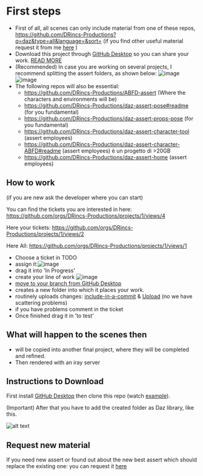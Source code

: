 # First steps 

* First of all, all scenes can only include material from one of these repos, https://github.com/DRincs-Productions?q=daz&type=all&language=&sort= (if you find other useful material request it from me [here](request-new-material) )
* Download this project through [GitHub Desktop](https://desktop.github.com/) so you can share your work. [READ MORE](Instructions-to-Download)
* (Recommended) In case you are working on several projects, I recommend splitting the assert folders, as shown below:
 ![image](https://user-images.githubusercontent.com/67595890/187970556-73c7c9a1-7def-4efe-ab4e-24f6a12e0f1e.png)
 ![image](https://user-images.githubusercontent.com/67595890/187970581-617e4ec2-16f1-4527-9665-c03f395c2b9b.png)
* The following repos will also be essential:
  - https://github.com/DRincs-Productions/ABFD-assert (Where the characters and environments will be)
  - https://github.com/DRincs-Productions/daz-assert-pose#readme (for you fundamental)
  - https://github.com/DRincs-Productions/daz-assert-props-pose (for you fundamental)
  - https://github.com/DRincs-Productions/daz-assert-character-tool (assert employees)
  - https://github.com/DRincs-Productions/daz-assert-character-ABFD#readme  (assert employees) è un progetto di >20GB
  - https://github.com/DRincs-Productions/daz-assert-home  (assert employees)
  
  
## How to work
(if you are new ask the developer where you can start)

You can find the tickets you are interested in here:
https://github.com/orgs/DRincs-Productions/projects/1/views/4

Here your tickets:
https://github.com/orgs/DRincs-Productions/projects/1/views/2

Here All:
https://github.com/orgs/DRincs-Productions/projects/1/views/1

* Choose a ticket in TODO 
* assign it:![image](https://user-images.githubusercontent.com/67595890/187976846-b96bd4fe-2776-40ac-81b4-ceb79805a2ce.png)
* drag it into 'In Progress'
* create your line of work ![image](https://user-images.githubusercontent.com/67595890/187976886-f5693b2c-53c0-439c-af06-a772a3a9faf0.png)
* [move to your branch from GitHub Desktop](https://docs.github.com/en/desktop/contributing-and-collaborating-using-github-desktop/making-changes-in-a-branch/committing-and-reviewing-changes-to-your-project#choosing-a-branch-and-making-changes)
* creates a new folder into which it places your work.
* routinely uploads changes:  [include-in-a-commit](https://docs.github.com/en/desktop/contributing-and-collaborating-using-github-desktop/making-changes-in-a-branch/committing-and-reviewing-changes-to-your-project#selecting-changes-to-include-in-a-commit) & [Upload](https://docs.github.com/en/desktop/contributing-and-collaborating-using-github-desktop/making-changes-in-a-branch/committing-and-reviewing-changes-to-your-project#write-a-commit-message-and-push-your-changes) (no we have scattering problems)
* if you have problems comment in the ticket
* Once finished drag it in 'to test'

## What will happen to the scenes then
* will be copied into another final project, where they will be completed and refined.
* Then rendered with an iray server
  
  
## Instructions to Download

First install [GitHub Desktop](https://desktop.github.com/) then clone this repo (watch [example](https://docs.github.com/en/desktop/contributing-and-collaborating-using-github-desktop/adding-and-cloning-repositories/cloning-a-repository-from-github-to-github-desktop)).


(Important) After that you have to add the created folder as Daz library, like this.

![alt text](https://github.com/DonRP/BBS-3D/blob/master/images/2021-06-052.webp "Daz")



## Request new material
If you need new assert or found out about the new best assert which should replace the existing one: you can request it [here](https://github.com/DonRP/ABFD-assert-posing/issues/new/choose)

